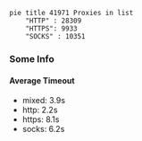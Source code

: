 
```mermaid
pie title 41971 Proxies in list
    "HTTP" : 28309
    "HTTPS": 9933
    "SOCKS" : 10351
```

### Some Info
#### Average Timeout

- mixed: 3.9s
- http: 2.2s
- https: 8.1s
- socks: 6.2s